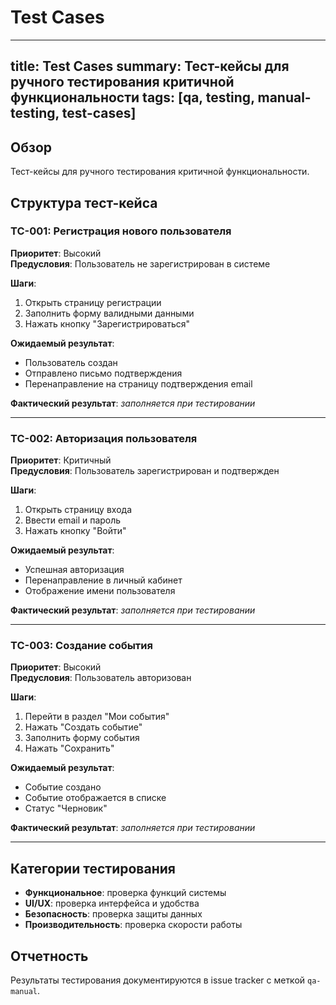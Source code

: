 # Test Cases

---
title: Test Cases
summary: Тест-кейсы для ручного тестирования критичной функциональности
tags: [qa, testing, manual-testing, test-cases]
---

## Обзор

Тест-кейсы для ручного тестирования критичной функциональности.

## Структура тест-кейса

### TC-001: Регистрация нового пользователя

**Приоритет**: Высокий  
**Предусловия**: Пользователь не зарегистрирован в системе

**Шаги**:
1. Открыть страницу регистрации
2. Заполнить форму валидными данными
3. Нажать кнопку "Зарегистрироваться"

**Ожидаемый результат**: 
- Пользователь создан
- Отправлено письмо подтверждения
- Перенаправление на страницу подтверждения email

**Фактический результат**: _заполняется при тестировании_

---

### TC-002: Авторизация пользователя

**Приоритет**: Критичный  
**Предусловия**: Пользователь зарегистрирован и подтвержден

**Шаги**:
1. Открыть страницу входа
2. Ввести email и пароль
3. Нажать кнопку "Войти"

**Ожидаемый результат**: 
- Успешная авторизация
- Перенаправление в личный кабинет
- Отображение имени пользователя

**Фактический результат**: _заполняется при тестировании_

---

### TC-003: Создание события

**Приоритет**: Высокий  
**Предусловия**: Пользователь авторизован

**Шаги**:
1. Перейти в раздел "Мои события"
2. Нажать "Создать событие"
3. Заполнить форму события
4. Нажать "Сохранить"

**Ожидаемый результат**: 
- Событие создано
- Событие отображается в списке
- Статус "Черновик"

**Фактический результат**: _заполняется при тестировании_

---

## Категории тестирования

- **Функциональное**: проверка функций системы
- **UI/UX**: проверка интерфейса и удобства
- **Безопасность**: проверка защиты данных
- **Производительность**: проверка скорости работы

## Отчетность

Результаты тестирования документируются в issue tracker с меткой `qa-manual`.
